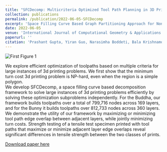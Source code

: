 ```yaml
---
title: "SFCDecomp: Multicriteria Optimized Tool Path Planning in 3D Printing using Space-Filling Curve Based Domain Decomposition"
collection: publications
permalink: /publication/2022-06-05-SFCDecomp
excerpt: 'Space Filling Curve Based Graph Partitioning Approach for Non-Metric Lawn Mowing And 3D Printing Problems'
date: 2022-06-05
venue: 'International Journal of Computational Geometry & Applications'
paperurl: ''
citation: 'Prashant Gupta, Yiran Guo, Narasimha Boddeti, Bala Krishnamoorthy. (2022). &quot;SFCDecomp Multicriteria Optimized Tool Path Planning in 3D Printing using Space-Filling Curve Based Domain Decomposition.&quot; <i>International Journal of Computational Geometry & Applications</i>. 1(1)'
---
```

![First Figure 1]( https://pragup.github.io/images/SFCDecomp_Figure_7.PNG )

We explore efficient optimization of toolpaths based on multiple criteria for large instances of 3d printing problems.
We first show that the minimum turn cost 3d printing problem is NP-hard, even when the region is a simple polygon.  
We develop SFCDecomp, a space filling curve based decomposition framework to solve large instances of 3d printing problems efficiently by solving these optimization subproblems independently.
For the Buddha, our framework builds toolpaths over a total of 799,716 nodes across 169 layers, and for the Bunny it builds toolpaths over 812,733 nodes across 360 layers.
We demonstrate the utility of our framework by maximizing or minimizing tool path edge overlap between adjacent layers, while jointly minimizing turn costs. Strength testing of a tensile test specimen 
printed with tool paths that maximize or minimize adjacent layer edge overlaps reveal significant differences in tensile strength between the two classes of prints.

[Download paper here](https://arxiv.org/abs/2109.01769)